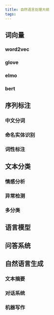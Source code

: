 ```yaml
---
title: 自然语言处理大纲
tags:
---
```


## 词向量

### word2vec

### glove

### elmo

### bert

## 序列标注

### 中文分词

### 命名实体识别

### 词性标注

## 文本分类

### 情感分析

### 异常检测

### 多分类

## 语言模型

## 问答系统

## 自然语言生成

### 文本摘要

### 对话系统

### 机器写作



